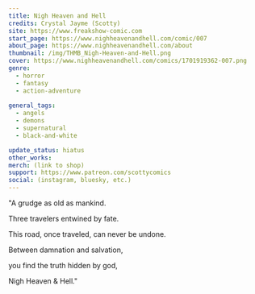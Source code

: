 ```yaml
---
title: Nigh Heaven and Hell
credits: Crystal Jayme (Scotty)
site: https://www.freakshow-comic.com
start_page: https://www.nighheavenandhell.com/comic/007
about_page: https://www.nighheavenandhell.com/about
thumbnail: /img/THMB_Nigh-Heaven-and-Hell.png
cover: https://www.nighheavenandhell.com/comics/1701919362-007.png
genre: 
  - horror
  - fantasy
  - action-adventure
        
general_tags: 
  - angels
  - demons
  - supernatural
  - black-and-white

update_status: hiatus
other_works:
merch: (link to shop)
support: https://www.patreon.com/scottycomics
social: (instagram, bluesky, etc.)
---
```


"A grudge as old as mankind.

Three travelers entwined by fate.

This road, once traveled, can never be undone.

Between damnation and salvation,

you find the truth hidden by god,

Nigh Heaven & Hell." 